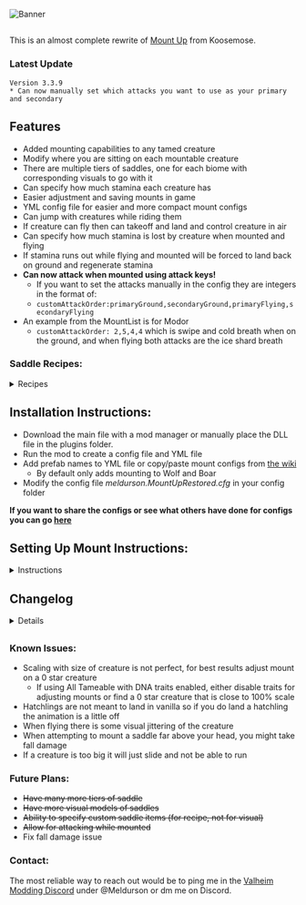 

![Banner](https://raw.githubusercontent.com/meldurson/MountUpRestored/main/Pics/Banner.png)
##  
This is an almost complete rewrite of [Mount Up](https://www.nexusmods.com/valheim/mods/1091) from Koosemose.

### Latest Update
    Version 3.3.9
    * Can now manually set which attacks you want to use as your primary and secondary
	

## Features
* Added mounting capabilities to any tamed creature
* Modify where you are sitting on each mountable creature
* There are multiple tiers of saddles, one for each biome with corresponding visuals to go with it
* Can specify how much stamina each creature has
*  Easier adjustment and saving mounts in game
*  YML config file for easier and more compact mount configs
*  Can jump with creatures while riding them
*  If creature can fly then can takeoff and land and control creature in air
*  Can specify how much stamina is lost by creature when mounted and flying
*  If stamina runs out while flying and mounted will be forced to land back on ground and regenerate stamina
*  __Can now attack when mounted using attack keys!__
    *  If you want to set the attacks manually in the config they are integers in the format of:
    * ```customAttackOrder:primaryGround,secondaryGround,primaryFlying,secondaryFlying```
* An example from the MountList is for Modor
    * ```customAttackOrder: 2,5,4,4``` which is swipe and cold breath when on the ground, and when flying both attacks are the ice shard breath

### Saddle Recipes:

<details>
  <summary>Recipes</summary>
  
| Tier     | ID | Required Items | Crafting Station |
| ---- | ----------- | ----------- |----------- |
| Meadows | SaddleT1  |6 Leather Scraps, 4 Deer Hide, 2 Hard Antler, 10 Dandelion | Workbench lvl 1
| Black Forest| SaddleT2  |6 Troll Hide, 4 Deer Hide, 4 Bronze, 3 Ancient Seeds | Forge lvl 1
| Swamp | SaddleT3  |15 Deer Hide, 10 Ancient Bark, 6 Iron, 10 Guck | Forge lvl 2
| Mountain | SaddleT4  |6 Wolf Pelt, 4 Deer Hide, 2 Obsidian, 5 Silver, 10 Freeze Gland | Workbench lvl 4
| Plains | SaddleT5  |6 Lox Pelt, 4 Deer Hide, 4 Black Metal, 1 Lox Trophy, 5 Tar | Forge lvl 3
| Mistlands | SaddleT6  |15 Scale Hide, 6 Obsidian, 6 Yggdrasil Wood, 10 Sap, 3 Eitr | Workbench lvl 5
| Ashlands | SaddleT7  |10 Lox Pelt, 2 Morgen Heart, 6 Flametal, 5 Tar | Forge lvl 4
| Deep North| SaddleT8  |20 Wolf Pelt, 10 Scale Hide, 1 Iolite, 50 Freeze Gland  | Artisan Table lvl 2



</details>

##

## Installation Instructions:

* Download the main file with a mod manager or manually place the DLL file in the plugins folder.
* Run the mod to create a config file and YML file
* Add prefab names to YML file or copy/paste mount configs from [the wiki](https://valheim.thunderstore.io/package/Meldurson/MountUpRestored/wiki/1368-premade-configs/)
    * By default only adds mounting to Wolf and Boar
* Modify the config file *meldurson.MountUpRestored.cfg* in your config folder

__If you want to share the configs or see what others have done for configs you can go [here](https://github.com/meldurson/MountUpRestored/discussions/1)__

## Setting Up Mount Instructions:
<details>
  <summary>Instructions</summary>

* __To add a new creature to be mountable from scratch the first step is to add it to the YML file__
    * To add a creature to the MountList, add the prefab name to a new line followed by a colon ":" such as for a Drake, the prefab name is Hatchling
    *   ```
        Hatchling:
        ```
* When you encounter this creature for the first time the full config will be completed written and attempt to stick the saddle to the correct part of the creature
    * The mountpath is the bone of the creature that the saddle will be stuck to. 
    * When loading the creature for the first time, it will output the mountpath to the Bepinex window along with other alternatives it has found.
        * You can copy/paste these alternatives into the mountpath of the yml if you want to change the bone the saddle is stuck to.
* To modify the location of the saddle and where the player sits (as by default it most likely will not be in the correct position) you will have to enable adjustments in the config
* In the config *meldurson.MountUpRestored.cfg* set __Enable Adjust Custom Mounts = true__
* Now once you are in the world with adjustments enabled you will need to attach a saddle.
    * The default saddle tier of a config is tier 5 (Plains Tier) 
    * You will need to use the correct tier saddle on the creature, and it will then equip the saddle on the creature
* The Tiers are __1-8:__ *Each tier corresponds to a biome* (1:Meadows,2:Black Forest,3:Swamp...etc)
* The saddle tier specifies what visual saddle you want and has an item to go along with it. If you want to overwrite the item that is used you can set the *customSaddle* to a specific tier such as:
    *   ```
        Dragon:
            saddleTier: 4
            customSaddle: 6
        ```
    * This will give Modor a tier 4 (Mountains) visual saddle but require a Tier 6 (Mistlands) saddle to be used as the saddle item
    * You can also specify another item by prefab name such as:
    *   ```
        GoblinBrute:
            saddleTier: 5
            customSaddle: SaddleLox
        ```
    * This will give Fueling Berserkers a tier 5 (Plains) visual but you will use a standard Lox saddle as the item
* If you want a more traditional simple saddle you can set the saddle tier to 0 (this will be default add the saddle item to be Tier 5 Saddle)
* There is a possiblity you cannot see the saddle in its current location, or you can see it but cannot mount it, in this case you can use __Alt+E__ to force mount the saddle *(I reccomend enabling god mode before this as it does not check distance and can cause damage)*
* Onced mounted can now enter edit mode __(controls at top of screen)__ and move the saddle and mount point and rotate the both saddle and mountpoint
    * It is reccomended to cycle controls to rotate first
    * Once you want to save the current location and rotation you can with __Ctrl+S__ which writes it to the YML file
* Currently you cannot change the scale of the saddle when editing in game, you have to edit the scale in the YML
* To reload the YML file, logout and log in
* Due to scaling issues, you may need to reload and adjust the forward/back once or twice for it to scale correctly with different levels of creatures

</details>

##


## Changelog

<details>

Version 3.3.9
* Can now manually set which attacks you want to use as your primary and secondary
    
Version 3.3.8
* Unused saddle recipes disabled
* Config option added to change saddle names
* Removed some console spam

Version 3.3.7
* Added config option to not have block key to perform secondary attack
* Added config to increase stamina regen multiplier for fed mounts
* Added config option to override Lox and Asksvin stamina
* Added better clearing of saddles when switching servers

Version 3.3.6

* Added compatibility with RRR and WackyDB
* Fixed creatures drowning once you get off with 0 stamina
* Removed console spam when recipe has more than 4 requirements
* Added flight compatibility with other mods that allow jumping

Version 3.3.5

* Fixed issue with saddles not working without AllTameable
* Added option to not have tames drown if run out of stamina in the water

Version 3.3.4
* Added patch to make sure recipes with more than 4 ingredients cycle pages
* Added shared content with AllTameable so patches only run once
* Made custom saddles modify the correct saddle tier descriptions
* Modified later stage recipes

Version 3.3.3
* Updated to Ashlands Valhiem version 0.218.15

Version 3.3.2
* Updated to Valhiem version 0.217.46
* Added attack while mounted!
* Added ability to toggle if mounted attack is possible


Version 3.3.1
* Added 9 options for saddle visuals with each in line with a biome
* Added 8 recipes, for tiers 1-8
* Added ability to specify custom item to be used to add saddle to creature
* Set descriptions for each saddle to include all creatures that it can be used to mount
* Fixed, "PrefabName" showing up in item description
 
Version 3.3.0
* Made config YML based and Server Sync
* Made all existing configs automatically convert into YML format
* Made flying up/down less intense on smaller flying creatures
* Added UI for controls for editing the mounting position
* Added ability to rotate while editing in game
* Reduced logs related to "Setting Saddle"
* Can no longer accidentally move saddle and mount point too far away
* Some slightly larger creatures no longer slide in place

Version 3.2.11
* Fixed errors due to Valheim updates
* Added flying and jumping

</details>

##
### Known Issues:

* Scaling with size of creature is not perfect, for best results adjust mount on a 0 star creature
    * If using All Tameable with DNA traits enabled, either disable traits for adjusting mounts or find a 0 star creature that is close to 100% scale
* Hatchlings are not meant to land in vanilla so if you do land a hatchling the animation is a little off
* When flying there is some visual jittering of the creature
* When attempting to mount a saddle far above your head, you might take fall damage
* If a creature is too big it will just slide and not be able to run


### Future Plans:
* ~~Have many more tiers of saddle~~
* ~~Have more visual models of saddles~~
* ~~Ability to specify custom saddle items (for recipe, not for visual)~~
* ~~Allow for attacking while mounted~~
* Fix fall damage issue

### Contact:
The most reliable way to reach out would be to ping me in the [Valheim Modding Discord](https://discord.com/invite/GUEBuCuAMz) under @Meldurson or dm me on Discord.
